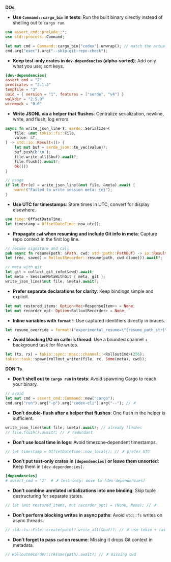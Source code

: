 **DOs**
- **Use `Command::cargo_bin` in tests**: Run the built binary directly instead of shelling out to `cargo run`.
```rust
use assert_cmd::prelude::*;
use std::process::Command;

let mut cmd = Command::cargo_bin("codex").unwrap(); // match the actual bin name
cmd.arg("exec").arg("--skip-git-repo-check");
```
- **Keep test-only crates in `dev-dependencies` (alpha‑sorted)**: Add only what you use; sort keys.
```toml
[dev-dependencies]
assert_cmd = "2"
predicates = "3.1.3"
tempfile = "3"
uuid = { version = "1", features = ["serde", "v4"] }
walkdir = "2.5.0"
wiremock = "0.6"
```
- **Write JSONL via a helper that flushes**: Centralize serialization, newline, write, and flush; log errors.
```rust
async fn write_json_line<T: serde::Serialize>(
    file: &mut tokio::fs::File,
    value: &T,
) -> std::io::Result<()> {
    let mut buf = serde_json::to_vec(value)?;
    buf.push(b'\n');
    file.write_all(&buf).await?;
    file.flush().await?;
    Ok(())
}

// usage
if let Err(e) = write_json_line(&mut file, &meta).await {
    warn!("Failed to write session meta: {e}");
}
```
- **Use UTC for timestamps**: Store times in UTC; convert for display elsewhere.
```rust
use time::OffsetDateTime;
let timestamp = OffsetDateTime::now_utc();
```
- **Propagate `cwd` when resuming and include Git info in meta**: Capture repo context in the first log line.
```rust
// resume signature and call
pub async fn resume(path: &Path, cwd: std::path::PathBuf) -> io::Result<(Self, SavedSession)> { ... }
let (rec, saved) = RolloutRecorder::resume(path, cwd.clone()).await?;

// meta with git
let git = collect_git_info(&cwd).await;
let meta = SessionMetaWithGit { meta, git };
write_json_line(&mut file, &meta).await?;
```
- **Prefer separate declarations for clarity**: Keep bindings simple and explicit.
```rust
let mut restored_items: Option<Vec<ResponseItem>> = None;
let mut recorder_opt: Option<RolloutRecorder> = None;
```
- **Inline variables with `format!`**: Use captured identifiers directly in braces.
```rust
let resume_override = format!("experimental_resume=\"{resume_path_str}\"");
```
- **Avoid blocking I/O on caller’s thread**: Use a bounded channel + background task for file writes.
```rust
let (tx, rx) = tokio::sync::mpsc::channel::<RolloutCmd>(256);
tokio::task::spawn(rollout_writer(file, rx, Some(meta), cwd));
```

**DON’Ts**
- **Don’t shell out to `cargo run` in tests**: Avoid spawning Cargo to reach your binary.
```rust
// avoid
let mut cmd = assert_cmd::Command::new("cargo");
cmd.arg("run").arg("-p").arg("codex-cli").arg("--"); // ✗
```
- **Don’t double‑flush after a helper that flushes**: One flush in the helper is sufficient.
```rust
write_json_line(&mut file, &meta).await?; // already flushes
// file.flush().await?; // ✗ redundant
```
- **Don’t use local time in logs**: Avoid timezone‑dependent timestamps.
```rust
// let timestamp = OffsetDateTime::now_local(); // ✗ prefer UTC
```
- **Don’t put test‑only crates in `[dependencies]` or leave them unsorted**: Keep them in `[dev-dependencies]`.
```toml
[dependencies]
# assert_cmd = "2"  # ✗ test-only; move to [dev-dependencies]
```
- **Don’t combine unrelated initializations into one binding**: Skip tuple destructuring for separate states.
```rust
// let (mut restored_items, mut recorder_opt) = (None, None); // ✗
```
- **Don’t perform blocking writes in async paths**: Avoid `std::fs` writes on async threads.
```rust
// std::fs::File::create(path)?.write_all(&buf)?; // ✗ use tokio + task
```
- **Don’t forget to pass `cwd` on resume**: Missing it drops Git context in metadata.
```rust
// RolloutRecorder::resume(path).await?; // ✗ missing cwd
```
